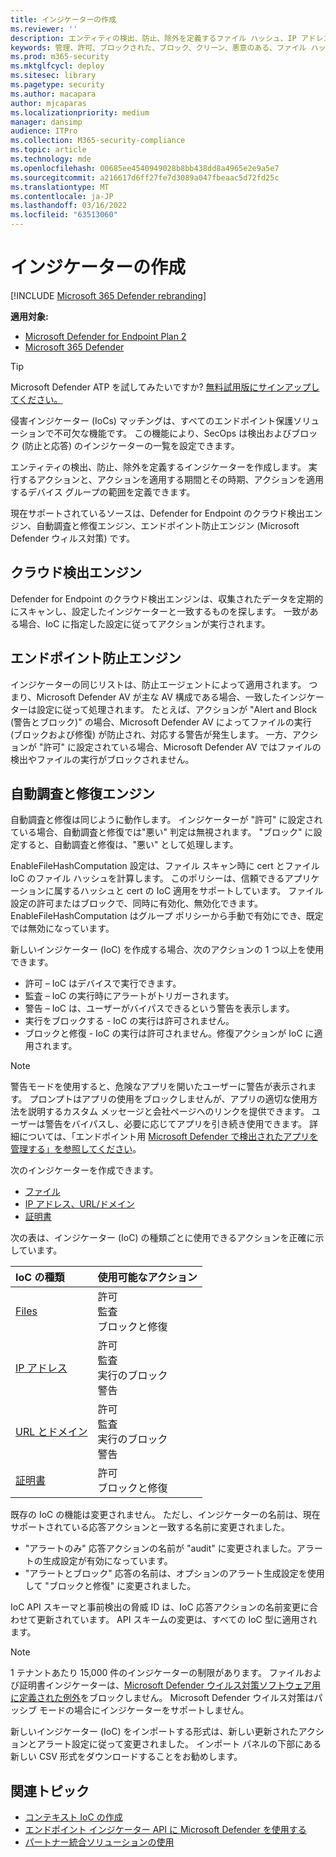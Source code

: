 ```yaml
---
title: インジケーターの作成
ms.reviewer: ''
description: エンティティの検出、防止、除外を定義するファイル ハッシュ、IP アドレス、URL、またはドメインのインジケーターを作成します。
keywords: 管理、許可、ブロックされた、ブロック、クリーン、悪意のある、ファイル ハッシュ、ip アドレス、URL、ドメイン
ms.prod: m365-security
ms.mktglfcycl: deploy
ms.sitesec: library
ms.pagetype: security
ms.author: macapara
author: mjcaparas
ms.localizationpriority: medium
manager: dansimp
audience: ITPro
ms.collection: M365-security-compliance
ms.topic: article
ms.technology: mde
ms.openlocfilehash: 00685ee4540949028b8bb438dd8a4965e2e9a5e7
ms.sourcegitcommit: a216617d6ff27fe7d3089a047fbeaac5d72fd25c
ms.translationtype: MT
ms.contentlocale: ja-JP
ms.lasthandoff: 03/16/2022
ms.locfileid: "63513060"
---
```

# <a name="create-indicators"></a>インジケーターの作成

[!INCLUDE [Microsoft 365 Defender rebranding](../../includes/microsoft-defender.md)]

**適用対象:**

- [Microsoft Defender for Endpoint Plan 2](https://go.microsoft.com/fwlink/p/?linkid=2154037)
- [Microsoft 365 Defender](https://go.microsoft.com/fwlink/?linkid=2118804)

> [!TIP]
>
> Microsoft Defender ATP を試してみたいですか? [無料試用版にサインアップしてください。](https://www.microsoft.com/WindowsForBusiness/windows-atp?ocid=docs-wdatp-automationexclusionlist-abovefoldlink)

侵害インジケーター (IoCs) マッチングは、すべてのエンドポイント保護ソリューションで不可欠な機能です。 この機能により、SecOps は検出およびブロック (防止と応答) のインジケーターの一覧を設定できます。

エンティティの検出、防止、除外を定義するインジケーターを作成します。 実行するアクションと、アクションを適用する期間とその時期、アクションを適用するデバイス グループの範囲を定義できます。

現在サポートされているソースは、Defender for Endpoint のクラウド検出エンジン、自動調査と修復エンジン、エンドポイント防止エンジン (Microsoft Defender ウィルス対策) です。

## <a name="cloud-detection-engine"></a>クラウド検出エンジン

Defender for Endpoint のクラウド検出エンジンは、収集されたデータを定期的にスキャンし、設定したインジケーターと一致するものを探します。 一致がある場合、IoC に指定した設定に従ってアクションが実行されます。

## <a name="endpoint-prevention-engine"></a>エンドポイント防止エンジン

インジケーターの同じリストは、防止エージェントによって適用されます。 つまり、Microsoft Defender AV が主な AV 構成である場合、一致したインジケーターは設定に従って処理されます。 たとえば、アクションが "Alert and Block (警告とブロック)" の場合、Microsoft Defender AV によってファイルの実行 (ブロックおよび修復) が防止され、対応する警告が発生します。 一方、アクションが "許可" に設定されている場合、Microsoft Defender AV ではファイルの検出やファイルの実行がブロックされません。

## <a name="automated-investigation-and-remediation-engine"></a>自動調査と修復エンジン

自動調査と修復は同じように動作します。 インジケーターが "許可" に設定されている場合、自動調査と修復では"悪い" 判定は無視されます。 "ブロック" に設定すると、自動調査と修復は、"悪い" として処理します。

EnableFileHashComputation 設定は、ファイル スキャン時に cert とファイル IoC のファイル ハッシュを計算します。 このポリシーは、信頼できるアプリケーションに属するハッシュと cert の IoC 適用をサポートしています。 ファイル設定の許可またはブロックで、同時に有効化、無効化できます。 EnableFileHashComputation はグループ ポリシーから手動で有効にでき、既定では無効になっています。

新しいインジケーター (IoC) を作成する場合、次のアクションの 1 つ以上を使用できます。

- 許可 – IoC はデバイスで実行できます。
- 監査 – IoC の実行時にアラートがトリガーされます。
- 警告 – IoC は、ユーザーがバイパスできるという警告を表示します。 
- 実行をブロックする - IoC の実行は許可されません。
- ブロックと修復 - IoC の実行は許可されません。修復アクションが IoC に適用されます。

>[!NOTE]
> 警告モードを使用すると、危険なアプリを開いたユーザーに警告が表示されます。 プロンプトはアプリの使用をブロックしませんが、アプリの適切な使用方法を説明するカスタム メッセージと会社ページへのリンクを提供できます。 ユーザーは警告をバイパスし、必要に応じてアプリを引き続き使用できます。 詳細については、「エンドポイント用 [Microsoft Defender で検出されたアプリを管理する」を参照してください](/cloud-app-security/mde-govern)。

次のインジケーターを作成できます。

- [ファイル](indicator-file.md)
- [IP アドレス、URL/ドメイン](indicator-ip-domain.md)
- [証明書](indicator-certificates.md)

次の表は、インジケーター (IoC) の種類ごとに使用できるアクションを正確に示しています。

| IoC の種類 | 使用可能なアクション |
|:---|:---|
| [Files](indicator-file.md) | 許可 <br> 監査 <br> ブロックと修復 |
| [IP アドレス](indicator-ip-domain.md) | 許可 <br> 監査 <br> 実行のブロック <br> 警告 |
| [URL とドメイン](indicator-ip-domain.md) | 許可 <br> 監査 <br> 実行のブロック<br> 警告 |
| [証明書](indicator-certificates.md) | 許可 <br> ブロックと修復 |

既存の IoC の機能は変更されません。 ただし、インジケーターの名前は、現在サポートされている応答アクションと一致する名前に変更されました。

- "アラートのみ" 応答アクションの名前が "audit" に変更されました。アラートの生成設定が有効になっています。
- "アラートとブロック" 応答の名前は、オプションのアラート生成設定を使用して "ブロックと修復" に変更されました。

IoC API スキーマと事前検出の脅威 ID は、IoC 応答アクションの名前変更に合わせて更新されています。 API スキームの変更は、すべての IoC 型に適用されます。

> [!Note]
> 1 テナントあたり 15,000 件のインジケーターの制限があります。 ファイルおよび証明書インジケーターは、[Microsoft Defender ウイルス対策ソフトウェア用に定義された例外](/windows/security/threat-protection/microsoft-defender-antivirus/configure-exclusions-microsoft-defender-antivirus)をブロックしません。 Microsoft Defender ウイルス対策はパッシブ モードの場合にインジケーターをサポートしません。
>
> 新しいインジケーター (IoC) をインポートする形式は、新しい更新されたアクションとアラート設定に従って変更されました。 インポート パネルの下部にある新しい CSV 形式をダウンロードすることをお勧めします。

## <a name="related-topics"></a>関連トピック

- [コンテキスト IoC の作成](respond-file-alerts.md#add-indicator-to-block-or-allow-a-file)
- [エンドポイント インジケーター API に Microsoft Defender を使用する](ti-indicator.md)
- [パートナー統合ソリューションの使用](partner-applications.md)

